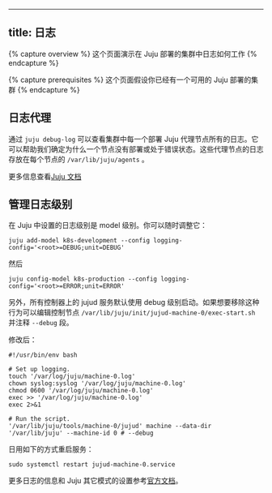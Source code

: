 
---
title: 日志
---

{% capture overview %}
这个页面演示在 Juju 部署的集群中日志如何工作
{% endcapture %}

{% capture prerequisites %}
这个页面假设你已经有一个可用的 Juju 部署的集群
{% endcapture %}




## 日志代理

通过 `juju debug-log` 可以查看集群中每一个部署 Juju 代理节点所有的日志。它可以帮助我们确定为什么一个节点没有部署或处于错误状态。这些代理节点的日志存放在每个节点的 `/var/lib/juju/agents` 。

更多信息查看[Juju 文档](https://jujucharms.com/docs/stable/troubleshooting-logs)



## 管理日志级别

在 Juju 中设置的日志级别是 model 级别。你可以随时调整它：

```
juju add-model k8s-development --config logging-config='<root>=DEBUG;unit=DEBUG'
```

然后

```
juju config-model k8s-production --config logging-config='<root>=ERROR;unit=ERROR'
```

另外，所有控制器上的 jujud 服务默认使用 debug 级别启动。如果想要移除这种行为可以编辑控制节点 ```/var/lib/juju/init/jujud-machine-0/exec-start.sh``` 并注释 ```--debug``` 段。 



修改后：

```
#!/usr/bin/env bash

# Set up logging.
touch '/var/log/juju/machine-0.log'
chown syslog:syslog '/var/log/juju/machine-0.log'
chmod 0600 '/var/log/juju/machine-0.log'
exec >> '/var/log/juju/machine-0.log'
exec 2>&1

# Run the script.
'/var/lib/juju/tools/machine-0/jujud' machine --data-dir '/var/lib/juju' --machine-id 0 # --debug
```



日用如下的方式重启服务：

```
sudo systemctl restart jujud-machine-0.service
```

更多日志的信息和 Juju 其它模式的设置参考[官方文档](https://jujucharms.com/docs/stable/models-config)。
